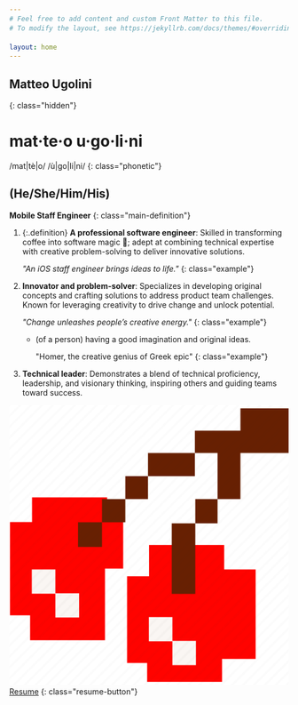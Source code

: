 ```yaml
---
# Feel free to add content and custom Front Matter to this file.
# To modify the layout, see https://jekyllrb.com/docs/themes/#overriding-theme-defaults

layout: home
---
```


## Matteo Ugolini
{: class="hidden"}

# mat·te·o u·go·li·ni 
/mat|tè|o/ /ù|go|li|ni/ 
{: class="phonetic"}
## (He/She/Him/His)

**Mobile Staff Engineer**
{: class="main-definition"}

1. {:.definition} **A professional software engineer**: Skilled in transforming coffee into software magic 👾; adept at combining technical expertise with creative problem-solving to deliver innovative solutions. 
   
   _"An iOS staff engineer brings ideas to life."_
   {: class="example"}

2. **Innovator and problem-solver**: Specializes in developing original concepts and crafting solutions to address product team challenges. Known for leveraging creativity to drive change and unlock potential.  
   
   _"Change unleashes people’s creative energy."_
    {: class="example"}
    - (of a person) having a good imagination and original ideas.
    
       "Homer, the creative genius of Greek epic"
       {: class="example"}

3. **Technical leader**: Demonstrates a blend of technical proficiency, leadership, and visionary thinking, inspiring others and guiding teams toward success. 

[![Drag Racing](assets/images/cherry-512.webp) Resume](/resume/)
{: class="resume-button"}
